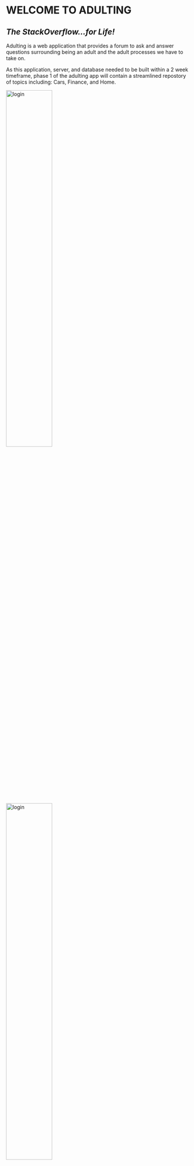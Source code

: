 # **WELCOME TO ADULTING**
## ***The StackOverflow...for Life!***

Adulting is a web application that provides a forum to ask and answer
questions surrounding being an adult and the adult processes we have to take on. 

As this application, server, and database needed to be built within a 2 week timeframe, phase 1 of the adulting app will contain a streamlined repostory of topics including: Cars, Finance, and Home. 

<img src="https://user-images.githubusercontent.com/85264996/136456547-a34eb83c-fe6d-4b5a-9f94-3e0696259052.png" alt="login" width="50%"/>
<img src="https://user-images.githubusercontent.com/85264996/136456209-e33d54f1-1804-4da9-8f5e-5728fee338ea.png" alt="login" width="50%"/>
<img src="https://user-images.githubusercontent.com/85264996/136456281-022a4a38-641d-4c17-8c93-40eed856a411.png" alt="login" width="50%"/>

## FUTURE ASPIRATIONS

The sky is the limit as far as building out this application, server and database. As more questions and topics come in, we can work to categorize them and place the questions and answers, by topic, into our database. 

    - Addressing Known Issues
    - Adding Search Functionality
    - Tracking and Displaying Questions and Answers by User
    - Light and Dark Mode
    - Logout Functionality

## KNOWN ISSUES
    - HEROKU: Hosting issues - hosting full site
    - CRUD API: DELETE: Deleting questions and answers - error regarding truncation
    - ES6 TEMPLATE: Unable to incorporate with the time constraints
    - Pass through Hyperlink Value to the Question Page

## BUSINESS APPLICATION - ***Who is this web application for?***

These are many use cases for the application/API, but here are a few
    - Developers who are developing real estate websites who want to incorporate frequently asked questions
    - Developers who are developing automotive sales websites who want to incorporate frequently asked questions regarding car buying
    - Developers who are building websites for home services (i.e. plumbers, electricians, etc.) who want to collect inofmration on what types of servers people ask about

## TECHNOLOGY/STACK USED
    - Node
    - Express
    - Sequelize
    - PostgresSQL
    - bcrypt

## STYLES USED
    - CSS
    - Bootstrap

## LANGUAGES USED
    - HTML
    - Javascript

## MEET THE TEAM
- Scott Henderson  ![Scott Pic](img src="scott_henderson_pic.jpg)
- Tim Johns <img src="profilepicresize.jpg">
- Carmen Kesho <img src="Carmen_Kesho_HighRes_CropSmall.jpg">








